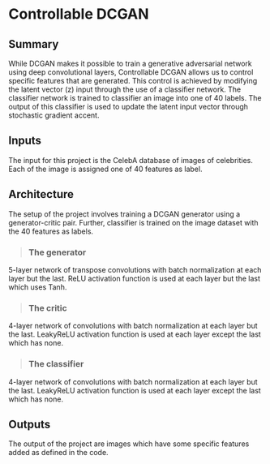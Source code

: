 # Controllable DCGAN 

## Summary
 While DCGAN makes it possible to train a generative adversarial network using deep convolutional layers, Controllable DCGAN allows us to control specific features that are generated. This control is achieved by modifying the latent vector (z) input through the use of a classifier network. The classifier network is trained to classifier an image into one of 40 labels. The output of this classifier is used to update the latent input vector through stochastic gradient accent. 

## Inputs
 The input for this project is the CelebA database of images of celebrities. Each of the image is assigned one of 40 features as label. 

## Architecture
 The setup of the project involves training a DCGAN generator using a generator-critic pair. Further, classifier is trained on the image dataset with the 40 features as labels. 

> ### The generator
 5-layer network of transpose convolutions with batch normalization at each layer but the last. ReLU activation function is used at each layer but the last which uses Tanh. 

> ### The critic
 4-layer network of convolutions with batch normalization at each layer but the last. LeakyReLU activation function is used at each layer except the last which has none. 

> ### The classifier
4-layer network of convolutions with batch normalization at each layer but the last. LeakyReLU activation function is used at each layer except the last which has none. 


## Outputs
 The output of the project are images which have some specific features added as defined in the code. 
